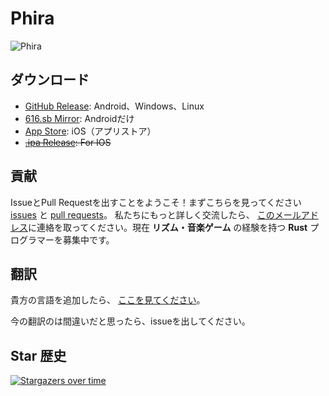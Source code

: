# Phira

![Phira](https://files-cf.phira.cn/github-showcase.png)

## ダウンロード

- [GitHub Release](https://github.com/TeamFlos/phira/releases): Android、Windows、Linux
- [616.sb Mirror](https://616.sb/#phira): Androidだけ
- [App Store](https://apps.apple.com/us/app/phira/id6447435864): iOS（アプリストア）
- ~~[.ipa Release](https://github.com/F-Unction/phira_ipa/releases): For IOS~~

## 貢献

IssueとPull Requestを出すことをようこそ！まずこちらを見ってください[issues](https://github.com/TeamFlos/phira/issues?q=label%3A%22good+first+issue%22) と [pull requests](https://github.com/TeamFlos/phira/issues?q=label%3A%22good+first+issue%22)。
私たちにもっと詳しく交流したら、 [このメールアドレス](mailto://contact@phira.cn)に連絡を取ってください。現在 **リズム・音楽ゲーム** の経験を持つ **Rust** プログラマーを募集中です。


## 翻訳

貴方の言語を追加したら、 [ここを見てください](https://github.com/TeamFlos/phira/pull/201#issuecomment-1783356944)。


今の翻訳のは間違いだと思ったら、issueを出してください。

## Star 歴史

[![Stargazers over time](https://starchart.cc/TeamFlos/phira.svg?variant=adaptive)](https://starchart.cc/TeamFlos/phira)
